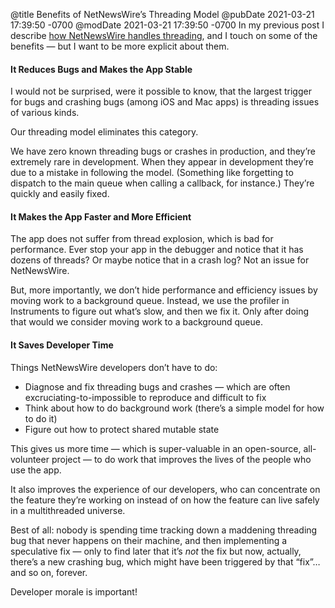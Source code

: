 @title Benefits of NetNewsWire’s Threading Model
@pubDate 2021-03-21 17:39:50 -0700
@modDate 2021-03-21 17:39:50 -0700
In my previous post I describe [how NetNewsWire handles threading](https://inessential.com/2021/03/20/how_netnewswire_handles_threading), and I touch on some of the benefits — but I want to be more explicit about them.

#### It Reduces Bugs and Makes the App Stable

I would not be surprised, were it possible to know, that the largest trigger for bugs and crashing bugs (among iOS and Mac apps) is threading issues of various kinds.

Our threading model eliminates this category.

We have zero known threading bugs or crashes in production, and they’re extremely rare in development. When they appear in development they’re due to a mistake in following the model. (Something like forgetting to dispatch to the main queue when calling a callback, for instance.) They’re quickly and easily fixed.

#### It Makes the App Faster and More Efficient

The app does not suffer from thread explosion, which is bad for performance. Ever stop your app in the debugger and notice that it has dozens of threads? Or maybe notice that in a crash log? Not an issue for NetNewsWire.

But, more importantly, we don’t hide performance and efficiency issues by moving work to a background queue. Instead, we use the profiler in Instruments to figure out what’s slow, and then we fix it. Only after doing that would we consider moving work to a background queue.

#### It Saves Developer Time

Things NetNewsWire developers don’t have to do:

* Diagnose and fix threading bugs and crashes — which are often excruciating-to-impossible to reproduce and difficult to fix
* Think about how to do background work (there’s a simple model for how to do it)
* Figure out how to protect shared mutable state

This gives us more time — which is super-valuable in an open-source, all-volunteer project — to do work that improves the lives of the people who use the app.

It also improves the experience of our developers, who can concentrate on the feature they’re working on instead of on how the feature can live safely in a multithreaded universe.

Best of all: nobody is spending time tracking down a maddening threading bug that never happens on their machine, and then implementing a speculative fix — only to find later that it’s *not* the fix but now, actually, there’s a new crashing bug, which might have been triggered by that “fix”… and so on, forever.

Developer morale is important!
